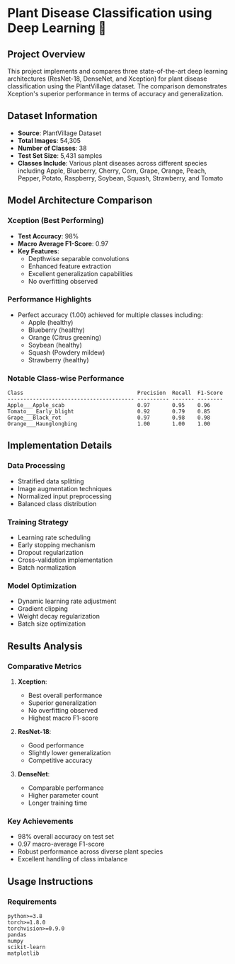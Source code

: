 # Plant Disease Classification using Deep Learning 🌿

## Project Overview
This project implements and compares three state-of-the-art deep learning architectures (ResNet-18, DenseNet, and Xception) for plant disease classification using the PlantVillage dataset. The comparison demonstrates Xception's superior performance in terms of accuracy and generalization.

## Dataset Information
- **Source**: PlantVillage Dataset
- **Total Images**: 54,305
- **Number of Classes**: 38
- **Test Set Size**: 5,431 samples
- **Classes Include**: Various plant diseases across different species including Apple, Blueberry, Cherry, Corn, Grape, Orange, Peach, Pepper, Potato, Raspberry, Soybean, Squash, Strawberry, and Tomato

## Model Architecture Comparison

### Xception (Best Performing)
- **Test Accuracy**: 98%
- **Macro Average F1-Score**: 0.97
- **Key Features**:
  - Depthwise separable convolutions
  - Enhanced feature extraction
  - Excellent generalization capabilities
  - No overfitting observed

### Performance Highlights
- Perfect accuracy (1.00) achieved for multiple classes including:
  - Apple (healthy)
  - Blueberry (healthy)
  - Orange (Citrus greening)
  - Soybean (healthy)
  - Squash (Powdery mildew)
  - Strawberry (healthy)

### Notable Class-wise Performance
```
Class                                    Precision  Recall  F1-Score
---------------------------------------- ---------- ------- --------
Apple___Apple_scab                       0.97       0.95    0.96
Tomato___Early_blight                    0.92       0.79    0.85
Grape___Black_rot                        0.97       0.98    0.98
Orange___Haunglongbing                   1.00       1.00    1.00
```

## Implementation Details

### Data Processing
- Stratified data splitting
- Image augmentation techniques
- Normalized input preprocessing
- Balanced class distribution

### Training Strategy
- Learning rate scheduling
- Early stopping mechanism
- Dropout regularization
- Cross-validation implementation
- Batch normalization

### Model Optimization
- Dynamic learning rate adjustment
- Gradient clipping
- Weight decay regularization
- Batch size optimization

## Results Analysis

### Comparative Metrics
1. **Xception**:
   - Best overall performance
   - Superior generalization
   - No overfitting observed
   - Highest macro F1-score

2. **ResNet-18**:
   - Good performance
   - Slightly lower generalization
   - Competitive accuracy

3. **DenseNet**:
   - Comparable performance
   - Higher parameter count
   - Longer training time

### Key Achievements
- 98% overall accuracy on test set
- 0.97 macro-average F1-score
- Robust performance across diverse plant species
- Excellent handling of class imbalance

## Usage Instructions

### Requirements
```
python>=3.8
torch>=1.8.0
torchvision>=0.9.0
pandas
numpy
scikit-learn
matplotlib
```

